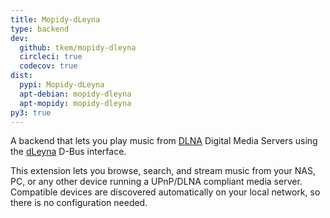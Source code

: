 ```yaml
---
title: Mopidy-dLeyna
type: backend
dev:
  github: tkem/mopidy-dleyna
  circleci: true
  codecov: true
dist:
  pypi: Mopidy-dLeyna
  apt-debian: mopidy-dleyna
  apt-mopidy: mopidy-dleyna
py3: true
---
```


A backend that lets you play music from
[DLNA](https://www.dlna.org/) Digital Media Servers using the
[dLeyna](https://01.org/dleyna) D-Bus interface.

This extension lets you browse, search, and stream music from your NAS, PC,
or any other device running a UPnP/DLNA compliant media server. Compatible
devices are discovered automatically on your local network, so there is no
configuration needed.
